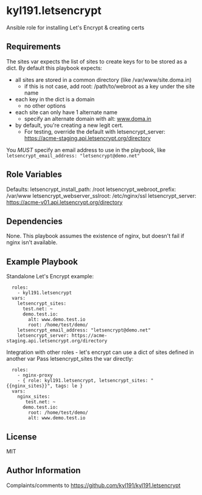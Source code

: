 kyl191.letsencrypt
=========

Ansible role for installing Let's Encrypt & creating certs

Requirements
------------

The sites var expects the list of sites to create keys for to be stored as a dict.
By default this playbook expects:
- all sites are stored in a common directory (like /var/www/site.doma.in)
  - if this is not case, add root: /path/to/webroot as a key under the site name
- each key in the dict is a domain
  - no other options
- each site can only have 1 alternate name
  - specify an alternate domain with alt: www.doma.in
- by default, you're creating a new legit cert.
  - For testing, override the default with letsencrypt_server: https://acme-staging.api.letsencrypt.org/directory

You *MUST* specify an email address to use in the playbook, like `letsencrypt_email_address: "letsencrypt@demo.net"`

Role Variables
--------------
Defaults:
letsencrypt_install_path: /root
letsencrypt_webroot_prefix: /var/www
letsencrypt_webserver_sslroot: /etc/nginx/ssl
letsencrypt_server: https://acme-v01.api.letsencrypt.org/directory

Dependencies
------------

None. This playbook assumes the existence of nginx, but doesn't fail if nginx isn't available.

Example Playbook
----------------

Standalone Let's Encrypt example:
```
  roles:
    - kyl191.letsencrypt
  vars:
    letsencrypt_sites:
      test.net: ~
      demo.test.io:
        alt: www.demo.test.io
        root: /home/test/demo/
    letsencrypt_email_address: "letsencrypt@demo.net"
    letsencrypt_server: https://acme-staging.api.letsencrypt.org/directory
```
Integration with other roles - let's encrypt can use a dict of sites defined in another var
Pass letsencrypt_sites the var directly:
```
  roles:
    - nginx-proxy
    - { role: kyl191.letsencrypt, letsencrypt_sites: "{{nginx_sites}}", tags: le }
  vars:
    nginx_sites:
       test.net: ~
      demo.test.io:
        root: /home/test/demo/
        alt: www.demo.test.io
```
License
-------

MIT

Author Information
------------------

Complaints/comments to https://github.com/kyl191/kyl191.letsencrypt
